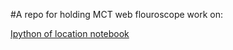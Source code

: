 #A repo for holding MCT web flouroscope work on:

[Ipython of location notebook](http://nbviewer.ipython.org/github/nstrayer/flouroscopeDev/blob/master/addLocation.ipynb)



